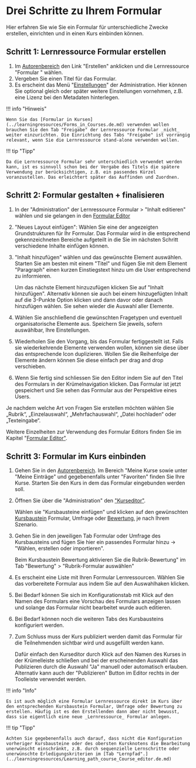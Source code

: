 # Drei Schritte zu Ihrem Formular

Hier erfahren Sie wie Sie ein Formular für unterschiedliche Zwecke erstellen, einrichten und in einen Kurs einbinden können.

## Schritt 1: Lernressource Formular erstellen

1. Im [Autorenbereich](../area_modules/Authoring.de.md) den Link "Erstellen" anklicken und die Lernressource "Formular " wählen.
2. Vergeben Sie einen Titel für das Formular.
3. Es erscheint das Menü "[Einstellungen](../learningresources/Course_Settings.de.md)" der Administration. Hier können Sie optional gleich oder später weitere Einstellungen vornehmen, z.B. eine Lizenz bei den Metadaten hinterlegen.

!!! info "Hinweis"

    Wenn Sie das [Formular in Kursen](../learningresources/Forms_in_Courses.de.md) verwenden wollen brauchen Sie den Tab "Freigabe" der Lernressource Formular _nicht_ weiter einzurichten. Die Einrichtung des Tabs "Freigabe" ist vorrangig relevant, wenn Sie die Lernressource stand-alone verwenden wollen.

!!! tip "Tipp"

    Da die Lernressource Formular sehr unterschiedlich verwendet werden kann, ist es sinnvoll schon bei der Vergabe des Titels die spätere Verwendung zur berücksichtigen, z.B. ein passendes Kürzel voranzustellen. Das erleichtert später das Auffinden und Zuordnen.

## Schritt 2: Formular gestalten + finalisieren

1. In der "Administration" der Lernressource Formular > "Inhalt editieren" wählen und sie gelangen in den [Formular Editor](../learningresources/Form_Editor.de.md)
2. "Neues Layout einfügen": Wählen Sie eine der angezeigten Grundstrukturen für Ihr Formular. Das Formular wird in die entsprechend gekennzeichneten Bereiche aufgeteilt in die Sie im nächsten Schritt verschiedene Inhalte einfügen können. 
3. "Inhalt hinzufügen" wählen und das gewünschte Element auswählen. Starten Sie am besten mit einem "Titel" und fügen Sie mit dem Element "Paragraph" einen kurzen Einstiegstext hinzu um die User entsprechend zu informieren.

    Um das nächste Element hinzuzufügen klicken Sie auf "Inhalt hinzufügen". Alternativ können sie auch bei einem hinzugefügten Inhalt auf die 3-Punkte Option klicken und dann davor oder danach hinzufügen wählen. Sie sehen wieder die Auswahl aller Elemente. 

4. Wählen Sie anschließend die gewünschten Fragetypen und eventuell organisatorische Elemente aus.  Speichern Sie jeweils, sofern auswählbar, Ihre Einstellungen. 

5. Wiederholen Sie den Vorgang, bis das Formular fertiggestellt ist. Falls sie wiederkehrende Elemente verwenden wollen, können sie diese über das entsprechende Icon duplizieren. Wollen Sie die Reihenfolge der Elemente ändern können Sie diese einfach per drag and drop verschieben.

6. Wenn Sie fertig sind schliessen Sie den Editor indem Sie auf den Titel des Formulars in der Krümelnavigation klicken. Das Formular ist jetzt gespeichert und Sie sehen das Formular aus der Perspektive eines Users.

Je nachdem welche Art von Fragen Sie erstellen möchten wählen Sie „Rubrik“, „Einzelauswahl“, „Mehrfachauswahl“, „Datei hochladen“ oder „Texteingabe“.

Weitere Einzelheiten zur Verwendung des Formular Editors finden Sie im Kapitel "[Formular Editor"](../learningresources/Form_Editor.de.md).

## Schritt 3: Formular im Kurs einbinden

1. Gehen Sie in den [Autorenbereich](../area_modules/Authoring.de.md). Im Bereich "Meine Kurse sowie unter "Meine Einträge" und gegebenenfalls unter "Favoriten" finden Sie Ihre Kurse. Starten Sie den Kurs in dem das Formular eingebunden werden soll.
2. Öffnen Sie über die "Administration" den ["Kurseditor"](../../manual_how-to/my_first_course/my_first_course.de.md).

    Wählen sie "Kursbausteine einfügen" und klicken auf den gewünschten [Kursbaustein](../learningresources/Assessment.de.md) Formular, Umfrage oder [Bewertung](../learningresources/Course_Element_Assessment.de.md), je nach Ihrem Szenario.

3. Gehen Sie in den jeweiligen Tab Formular oder Umfrage des Kursbausteins und fügen Sie hier ein passendes Formular hinzu → "Wählen, erstellen oder importieren". 

    Beim Kursbaustein Bewertung aktivieren Sie die Rubrik-Bewertung" im Tab "Bewertung" > "Rubrik-Formular auswählen"

4. Es erscheint eine Liste mit Ihren Formular Lernressourcen. Wählen Sie das vorbereitete Formular aus indem Sie auf den Auswahlhaken klicken.

5. Bei Bedarf können Sie sich im Konfigurationstab mit Klick auf den Namen des Formulars eine Vorschau des Formulars anzeigen lassen und solange das Formular nicht bearbeitet wurde auch editieren.

6. Bei Bedarf können noch die weiteren Tabs des Kursbausteins konfiguriert werden.

7. Zum Schluss muss der Kurs publiziert werden damit das Formular für die Teilnehmenden sichtbar wird und ausgefüllt werden kann.

    Dafür einfach den Kurseditor durch Klick auf den Namen des Kurses in der Krümelleiste schließen und bei der erscheinenden Auswahl das Publizieren durch die Auswahl "Ja" manuell oder automatisch erlauben. Alternativ kann auch der "Publizieren" Button im Editor rechts in der Toolleiste verwendet werden.

!!! info "Info"

    Es ist auch möglich eine Formular Lernressource direkt im Kurs über den entsprechenden Kursbaustein Formular, Umfrage oder Bewertung zu erstellen. Häufig ist es den Erstellenden dann aber nicht bewusst, dass sie eigentlich eine neue _Lernressource_ Formular anlegen.

!!! tip "Tipp"

    Achten Sie gegebenenfalls auch darauf, dass nicht die Konfiguration vorheriger Kursbausteine oder des obersten Kursknotens die Bearbeitung unerwünscht einschränkt, z.B. durch sequenzielle Lernschritte oder unerwünschte Erledigungskriterien im [Tab "Lernpfad".](../learningresources/Learning_path_course_Course_editor.de.md)
